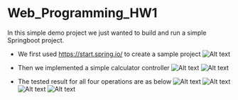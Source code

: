 ﻿# Web_Programming_HW1
In this simple demo project we just wanted to build and run a simple Springboot project. 
- We first used https://start.spring.io/ to create a sample project
  ![Alt text](first.png)
- Then we implemented a simple calculator controller
  ![Alt text](second.jpg)
  ![Alt text](third.jpg)

- The tested result for all four operations are as below
  ![Alt text](result1.jpg)
  ![Alt text](result2.jpg)
  ![Alt text](result3.jpg)
  ![Alt text](result4.jpg)

